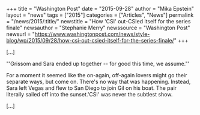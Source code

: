 +++
title = "Washington Post"
date = "2015-09-28"
author = "Mika Epstein"
layout = "news"
tags = ["2015"]
categories = ["Articles", "News"]
permalink = "/news/2015/:title/"
newstitle = "How 'CSI' out-CSIed itself for the series finale"
newsauthor = "Stephanie Merry"
newssource = "Washington Post"
newsurl = "https://www.washingtonpost.com/news/style-blog/wp/2015/09/28/how-csi-out-csied-itself-for-the-series-finale/"
+++

[...]

"'Grissom and Sara ended up together -- for good this time, we assume."'

For a moment it seemed like the on-again, off-again lovers might go their separate ways, but come on. There's no way that was happening. Instead, Sara left Vegas and flew to San Diego to join Gil on his boat. The pair literally sailed off into the sunset.'CSI' was never the subtlest show.

[...]  
